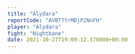 ```yaml
---
title: "Alydara"
reportCode: "AVBT7YrMDjP2NnFH"
player: "Alydara"
fight: "Nightbane"
date: 2021-10-27T19:09:12.576000+00:00
---
```

